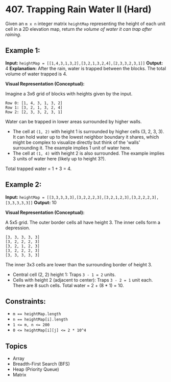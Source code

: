 # 407. Trapping Rain Water II (Hard)

Given an `m x n` integer matrix `heightMap` representing the height of each unit cell in a 2D elevation map, return *the volume of water it can trap after raining*.

## Example 1:

**Input:** `heightMap = [[1,4,3,1,3,2],[3,2,1,3,2,4],[2,3,3,2,3,1]]`
**Output:** 4
**Explanation:** After the rain, water is trapped between the blocks. The total volume of water trapped is 4.

**Visual Representation (Conceptual):**

Imagine a 3x6 grid of blocks with heights given by the input.

```
Row 0: [1, 4, 3, 1, 3, 2]
Row 1: [3, 2, 1, 3, 2, 4]
Row 2: [2, 3, 3, 2, 3, 1]
```

Water can be trapped in lower areas surrounded by higher walls.
- The cell at `(1, 2)` with height 1 is surrounded by higher cells (3, 2, 3, 3). It can hold water up to the lowest neighbor boundary it shares, which might be complex to visualize directly but think of the 'walls' surrounding it. The example implies 1 unit of water here.
- The cell at `(1, 4)` with height 2 is also surrounded. The example implies 3 units of water here (likely up to height 3?).

Total trapped water = 1 + 3 = 4.

## Example 2:

**Input:** `heightMap = [[3,3,3,3,3],[3,2,2,2,3],[3,2,1,2,3],[3,2,2,2,3],[3,3,3,3,3]]`
**Output:** 10

**Visual Representation (Conceptual):**

A 5x5 grid. The outer border cells all have height 3. The inner cells form a depression.

```
[3, 3, 3, 3, 3]
[3, 2, 2, 2, 3]
[3, 2, 1, 2, 3]
[3, 2, 2, 2, 3]
[3, 3, 3, 3, 3]
```
The inner 3x3 cells are lower than the surrounding border of height 3.
- Central cell (2, 2) height 1: Traps `3 - 1 = 2` units.
- Cells with height 2 (adjacent to center): Traps `3 - 2 = 1` unit each. There are 8 such cells.
Total water = 2 + (8 * 1) = 10.

## Constraints:

*   `m == heightMap.length`
*   `n == heightMap[i].length`
*   `1 <= m, n <= 200`
*   `0 <= heightMap[i][j] <= 2 * 10^4`

## Topics

*   Array
*   Breadth-First Search (BFS)
*   Heap (Priority Queue)
*   Matrix
